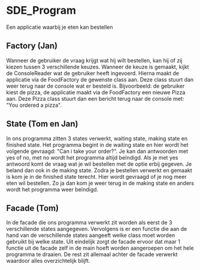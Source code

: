 # SDE_Program
Een applicatie waarbij je eten kan bestellen

## Factory (Jan)
Wanneer de gebruiker de vraag krijgt wat hij wilt bestellen, kan hij of zij kiezen tussen 3 verschillende keuzes. Wanneer de keuze is gemaakt, kijkt de ConsoleReader wat de gebruiker heeft ingevoerd. Hierna maakt de applicatie via de FoodFactory de gewenste class aan. Deze class stuurt dan weer terug naar de console wat er besteld is. Bijvoorbeeld: de gebruiker kiest de pizza, de applicatie maakt via de FoodFactory een nieuwe Pizza aan. Deze Pizza class stuurt dan een bericht terug naar de console met: "You ordered a pizza".

## State (Tom en Jan)
In ons programma zitten 3 states verwerkt, waiting state, making state en finished state. Het programma begint in de waiting state en hier wordt het volgende gevraagd: "Can i take your order?". Je kan dan antwoorden met yes of no, met no wordt het programma altijd beïndigd. Als je met yes antwoord komt de vraag wat je wil bestellen met de optie erbij gegeven. Je beland dan ook in de making state. Zodra je bestellen verwerkt en gemaakt is kom je in de finished state terecht. Hier wordt gevraagd of je nog meer eten wil bestellen. Zo ja dan kom je weer terug in de making state en anders wordt het programma weer beïndigd.

## Facade (Tom)
In de facade die ons programma verwerkt zit worden als eerst de 3 verschillende states aangegeven. Vervolgens is er een functie die aan de hand van de verschillende states aangeeft welke class moet worden gebruikt bij welke state. Uit eindelijk zorgt de facade ervoor dat maar 1 functie uit de facade zelf in de main hoeft worden aangeroepen om het hele programma te draaien. De rest zit allemaal achter de facade verwerkt waardoor alles overzichtelijk blijft. 
